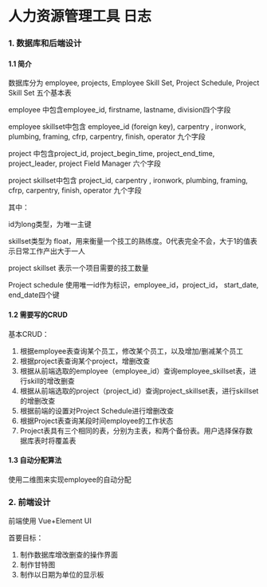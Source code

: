 # 人力资源管理工具 日志

### 1. 数据库和后端设计

#### 1.1 简介

数据库分为 employee, projects, Employee Skill Set, Project Schedule, Project Skill Set 五个基本表

employee 中包含employee_id, firstname, lastname, division四个字段

employee skillset中包含 employee_id (foreign key), carpentry , ironwork, plumbing, framing, cfrp, carpentry, finish, operator 九个字段

project 中包含project_id, project_begin_time, project_end_time, project_leader, project Field Manager 六个字段

project skillset中包含 project_id, carpentry , ironwork, plumbing, framing, cfrp, carpentry, finish, operator 九个字段

其中：

id为long类型，为唯一主键

skillset类型为 float，用来衡量一个技工的熟练度。0代表完全不会，大于1的值表示日常工作产出大于一人

project skillset 表示一个项目需要的技工数量

Project schedule 使用唯一id作为标识，employee_id，project_id， start_date, end_date四个键

#### 1.2 需要写的CRUD

基本CRUD：

1. 根据employee表查询某个员工，修改某个员工，以及增加/删减某个员工
2. 根据project表查询某个project，增删改查
3. 根据从前端选取的employee（employee_id）查询employee_skillset表，进行skill的增改删查
4. 根据从前端选取的project（project_id）查询project_skillset表，进行skillset的增删改查
5. 根据前端的设置对Project Schedule进行增删改查
6. 根据Project表查询某段时间employee的工作状态
7. Project表具有三个相同的表，分别为主表，和两个备份表。用户选择保存数据库表时将覆盖表

#### 1.3 自动分配算法

使用二维图来实现employee的自动分配



### 2. 前端设计

前端使用 Vue+Element UI

首要目标：

1. 制作数据库增改删查的操作界面
2. 制作甘特图
3. 制作以日期为单位的显示板





